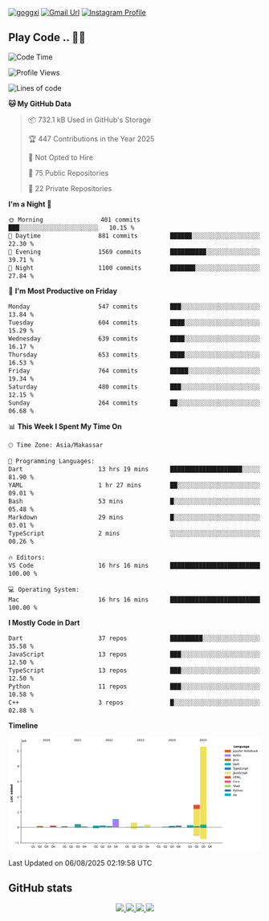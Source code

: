 [![goggxi](https://img.shields.io/badge/Portofolio-Goggxi-orange)](https://goggxi.github.io)
[![Gmail Url](https://img.shields.io/twitter/url?label=Goggxi@gmail.com&logo=gmail&style=social&url=http%3A%2F%2Fmailto%3Acontact.Goggxi@gmail.com)](mailto:Goggxi@gmail.com) [![Instagram Profile](https://img.shields.io/twitter/url?label=moh_rifkan&logo=instagram&style=social&url=https://www.instagram.com/moh_rifkan/)](https://www.instagram.com/moh_rifkan/)

## Play Code .. 💬🚀

<!-- [![Moh Rifkan GitHub stats](https://github-readme-stats.vercel.app/api?username=goggxi&count_private=true&show_icons=true&theme=dracula&custom_title=Goggxi%20Statistic%20🚀)](https://github.com/goggxi/goggxi)

[![Top Langs](https://github-readme-stats.vercel.app/api/top-langs/?username=goggxi&langs_count=8&layout=compact&show_icons=true&theme=dracula)](https://github.com/goggxi/goggxi) -->

<!--START_SECTION:waka-->
![Code Time](http://img.shields.io/badge/Code%20Time-4%2C400%20hrs%2011%20mins-blue)

![Profile Views](http://img.shields.io/badge/Profile%20Views-0-blue)

![Lines of code](https://img.shields.io/badge/From%20Hello%20World%20I%27ve%20Written-8.8%20million%20lines%20of%20code-blue)

**🐱 My GitHub Data** 

> 📦 732.1 kB Used in GitHub's Storage 
 > 
> 🏆 447 Contributions in the Year 2025
 > 
> 🚫 Not Opted to Hire
 > 
> 📜 75 Public Repositories 
 > 
> 🔑 22 Private Repositories 
 > 
**I'm a Night 🦉** 

```text
🌞 Morning                401 commits         ███░░░░░░░░░░░░░░░░░░░░░░   10.15 % 
🌆 Daytime                881 commits         ██████░░░░░░░░░░░░░░░░░░░   22.30 % 
🌃 Evening                1569 commits        ██████████░░░░░░░░░░░░░░░   39.71 % 
🌙 Night                  1100 commits        ███████░░░░░░░░░░░░░░░░░░   27.84 % 
```
📅 **I'm Most Productive on Friday** 

```text
Monday                   547 commits         ███░░░░░░░░░░░░░░░░░░░░░░   13.84 % 
Tuesday                  604 commits         ████░░░░░░░░░░░░░░░░░░░░░   15.29 % 
Wednesday                639 commits         ████░░░░░░░░░░░░░░░░░░░░░   16.17 % 
Thursday                 653 commits         ████░░░░░░░░░░░░░░░░░░░░░   16.53 % 
Friday                   764 commits         █████░░░░░░░░░░░░░░░░░░░░   19.34 % 
Saturday                 480 commits         ███░░░░░░░░░░░░░░░░░░░░░░   12.15 % 
Sunday                   264 commits         ██░░░░░░░░░░░░░░░░░░░░░░░   06.68 % 
```


📊 **This Week I Spent My Time On** 

```text
🕑︎ Time Zone: Asia/Makassar

💬 Programming Languages: 
Dart                     13 hrs 19 mins      ████████████████████░░░░░   81.90 % 
YAML                     1 hr 27 mins        ██░░░░░░░░░░░░░░░░░░░░░░░   09.01 % 
Bash                     53 mins             █░░░░░░░░░░░░░░░░░░░░░░░░   05.48 % 
Markdown                 29 mins             █░░░░░░░░░░░░░░░░░░░░░░░░   03.01 % 
TypeScript               2 mins              ░░░░░░░░░░░░░░░░░░░░░░░░░   00.26 % 

🔥 Editors: 
VS Code                  16 hrs 16 mins      █████████████████████████   100.00 % 

💻 Operating System: 
Mac                      16 hrs 16 mins      █████████████████████████   100.00 % 
```

**I Mostly Code in Dart** 

```text
Dart                     37 repos            █████████░░░░░░░░░░░░░░░░   35.58 % 
JavaScript               13 repos            ███░░░░░░░░░░░░░░░░░░░░░░   12.50 % 
TypeScript               13 repos            ███░░░░░░░░░░░░░░░░░░░░░░   12.50 % 
Python                   11 repos            ███░░░░░░░░░░░░░░░░░░░░░░   10.58 % 
C++                      3 repos             █░░░░░░░░░░░░░░░░░░░░░░░░   02.88 % 
```



**Timeline**

![Lines of Code chart](https://raw.githubusercontent.com/Goggxi/Goggxi/main/assets/bar_graph.png)


 Last Updated on 06/08/2025 02:19:58 UTC
<!--END_SECTION:waka-->

## GitHub stats

<p align="center">
  <a href="https://github.com/goggxi">
    <img src="http://github-profile-summary-cards.vercel.app/api/cards/profile-details?username=goggxi&theme=transparent" />
  </a>
  <a href="https://github.com/goggxi">
    <img src="https://github-readme-streak-stats.herokuapp.com/?user=goggxi&hide_border=true&card_width=338&theme=transparent" />
  </a>
  <a href="https://github.com/goggxi">
    <img src="http://github-profile-summary-cards.vercel.app/api/cards/stats?username=goggxi&theme=transparent" />
  </a>
  <a href="https://github.com/goggxi">
    <img src="https://github-readme-stats.vercel.app/api/top-langs/?username=goggxi&langs_count=10&exclude_repo=&hide=c,makefile,html,css,sass,nix,nunjucks,tsql,dockerfile,shell&card_width=699&hide_border=true&theme=transparent" />
  </a>
  <!-- <br/>
  <a href="https://github.com/goggxi">
    <img src="https://komarev.com/ghpvc/?username=goggxi&color=blue&style=flat" />
  </a> -->
</p>
